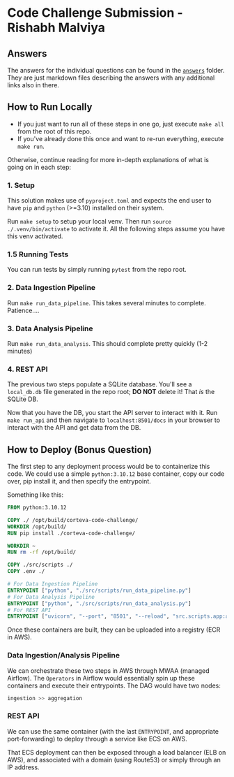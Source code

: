 # Code Challenge Submission - Rishabh Malviya

## Answers
The answers for the individual questions can be found in the [`answers`](https://github.com/RishabhMalviya/corteva-code-challenge/tree/main/answers) folder. They are just markdown files describing the answers with any additional links also in there.

## How to Run Locally
- If you just want to run all of these steps in one go, just execute `make all` from the root of this repo.
- If you've already done this once and want to re-run everything, execute `make run`.

Otherwise, continue reading for more in-depth explanations of what is going on in each step:

### 1. Setup
This solution makes use of `pyproject.toml` and expects the end user to have `pip` and `python` (>=3.10) installed on their system.

Run `make setup` to setup your local venv. Then run `source ./.venv/bin/activate` to activate it. All the following steps assume you have this venv activated.

### 1.5 Running Tests
You can run tests by simply running `pytest` from the repo root.

### 2. Data Ingestion Pipeline
Run `make run_data_pipeline`. This takes several minutes to complete. Patience....

### 3. Data Analysis Pipeline
Run `make run_data_analysis`. This should complete pretty quickly (1-2 minutes)

### 4. REST API
The previous two steps populate a SQLite database. You'll see a `local_db.db` file generated in the repo root; **DO NOT** delete it! That *is* the SQLite DB.

Now that you have the DB, you start the API server to interact with it. Run `make run_api` and then navigate to `localhost:8501/docs` in your browser to interact with the API and get data from the DB.

## How to Deploy (Bonus Question)
The first step to any deployment process would be to containerize this code. We could use a simple `python:3.10.12` base container, copy our code over, pip install it, and then specify the entrypoint. 

Something like this:
```Dockerfile
FROM python:3.10.12

COPY ./ /opt/build/corteva-code-challenge/
WORKDIR /opt/build/
RUN pip install ./corteva-code-challenge/

WORKDIR ~
RUN rm -rf /opt/build/

COPY ./src/scripts ./
COPY .env ./

# For Data Ingestion Pipeline
ENTRYPOINT ["python", "./src/scripts/run_data_pipeline.py"]
# For Data Analysis Pipeline
ENTRYPOINT ["python", "./src/scripts/run_data_analysis.py"]
# For REST API
ENTRYPOINT ["uvicorn", "--port", "8501", "--reload", "src.scripts.app:app"]
```

Once these containers are built, they can be uploaded into a registry (ECR in AWS).

### Data Ingestion/Analysis Pipeline
We can orchestrate these two steps in AWS through MWAA (managed Airflow). The `Operators` in Airflow would essentially spin up these containers and execute their entrypoints. The DAG would have two nodes:
```python
ingestion >> aggregation
```

### REST API
We can use the same container (with the last `ENTRYPOINT`, and appropriate port-forwarding) to deploy through a service like ECS on AWS.

That ECS deployment can then be exposed through a load balancer (ELB on AWS), and associated with a domain (using Route53) or simply through an IP address.
